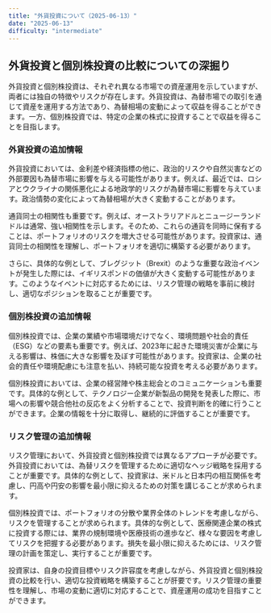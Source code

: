 ```yaml
---
title: "外貨投資について（2025-06-13）"
date: "2025-06-13"
difficulty: "intermediate"
---
```


## 外貨投資と個別株投資の比較についての深掘り

外貨投資と個別株投資は、それぞれ異なる市場での資産運用を示していますが、両者には独自の特徴やリスクが存在します。外貨投資は、為替市場での取引を通じて資産を運用する方法であり、為替相場の変動によって収益を得ることができます。一方、個別株投資では、特定の企業の株式に投資することで収益を得ることを目指します。

### 外貨投資の追加情報
外貨投資においては、金利差や経済指標の他に、政治的リスクや自然災害などの外部要因も為替市場に影響を与える可能性があります。例えば、最近では、ロシアとウクライナの関係悪化による地政学的リスクが為替市場に影響を与えています。政治情勢の変化によって為替相場が大きく変動することがあります。

通貨同士の相関性も重要です。例えば、オーストラリアドルとニュージーランドドルは通常、強い相関性を示します。そのため、これらの通貨を同時に保有することは、ポートフォリオのリスクを増大させる可能性があります。投資家は、通貨同士の相関性を理解し、ポートフォリオを適切に構築する必要があります。

さらに、具体的な例として、ブレグジット（Brexit）のような重要な政治イベントが発生した際には、イギリスポンドの価値が大きく変動する可能性があります。このようなイベントに対応するためには、リスク管理の戦略を事前に検討し、適切なポジションを取ることが重要です。

### 個別株投資の追加情報
個別株投資では、企業の業績や市場環境だけでなく、環境問題や社会的責任（ESG）などの要素も重要です。例えば、2023年に起きた環境災害が企業に与える影響は、株価に大きな影響を及ぼす可能性があります。投資家は、企業の社会的責任や環境配慮にも注意を払い、持続可能な投資を考える必要があります。

個別株投資においては、企業の経営陣や株主総会とのコミュニケーションも重要です。具体的な例として、テクノロジー企業が新製品の開発を発表した際に、市場への影響や競合他社の反応をよく分析することで、投資判断を的確に行うことができます。企業の情報を十分に取得し、継続的に評価することが重要です。

### リスク管理の追加情報
リスク管理において、外貨投資と個別株投資では異なるアプローチが必要です。外貨投資においては、為替リスクを管理するために適切なヘッジ戦略を採用することが重要です。具体的な例として、投資家は、米ドルと日本円の相互関係を考慮し、円高や円安の影響を最小限に抑えるための対策を講じることが求められます。

個別株投資では、ポートフォリオの分散や業界全体のトレンドを考慮しながら、リスクを管理することが求められます。具体的な例として、医療関連企業の株式に投資する際には、業界の規制環境や医療技術の進歩など、様々な要因を考慮してリスクを把握する必要があります。損失を最小限に抑えるためには、リスク管理の計画を策定し、実行することが重要です。

投資家は、自身の投資目標やリスク許容度を考慮しながら、外貨投資と個別株投資の比較を行い、適切な投資戦略を構築することが肝要です。リスク管理の重要性を理解し、市場の変動に適切に対応することで、資産運用の成功を目指すことができます。
